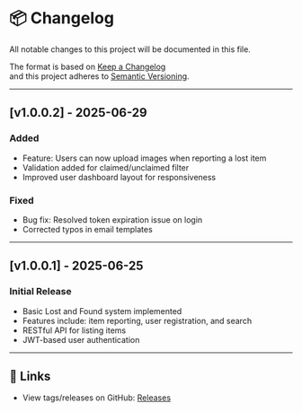# 📦 Changelog

All notable changes to this project will be documented in this file.

The format is based on [Keep a Changelog](https://keepachangelog.com/en/1.0.0/)  
and this project adheres to [Semantic Versioning](https://semver.org/spec/v2.0.0.html).

---

## [v1.0.0.2] - 2025-06-29
### Added
- Feature: Users can now upload images when reporting a lost item
- Validation added for claimed/unclaimed filter
- Improved user dashboard layout for responsiveness

### Fixed
- Bug fix: Resolved token expiration issue on login
- Corrected typos in email templates

---

## [v1.0.0.1] - 2025-06-25
### Initial Release
- Basic Lost and Found system implemented
- Features include: item reporting, user registration, and search
- RESTful API for listing items
- JWT-based user authentication

---

## 🔗 Links
- View tags/releases on GitHub: [Releases](https://github.com/judeik/lost-found-system/v1.0.0.2)

